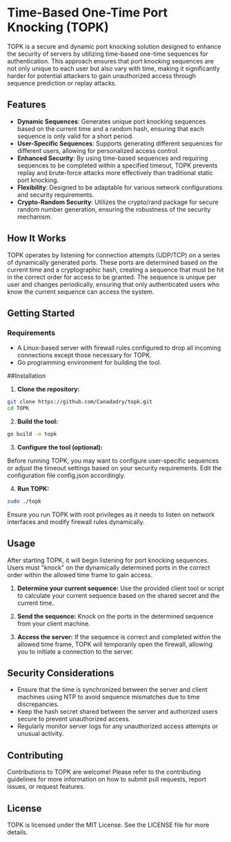 # Time-Based One-Time Port Knocking (TOPK)

TOPK is a secure and dynamic port knocking solution designed to enhance the security of servers by utilizing time-based one-time sequences for authentication. This approach ensures that port knocking sequences are not only unique to each user but also vary with time, making it significantly harder for potential attackers to gain unauthorized access through sequence prediction or replay attacks.

## Features

- **Dynamic Sequences**: Generates unique port knocking sequences based on the current time and a random hash, ensuring that each sequence is only valid for a short period.
- **User-Specific Sequences**: Supports generating different sequences for different users, allowing for personalized access control.
- **Enhanced Security**: By using time-based sequences and requiring sequences to be completed within a specified timeout, TOPK prevents replay and brute-force attacks more effectively than traditional static port knocking.
- **Flexibility**: Designed to be adaptable for various network configurations and security requirements.
- **Crypto-Random Security**: Utilizes the crypto/rand package for secure random number generation, ensuring the robustness of the security mechanism.

## How It Works

TOPK operates by listening for connection attempts (UDP/TCP) on a series of dynamically generated ports. These ports are determined based on the current time and a cryptographic hash, creating a sequence that must be hit in the correct order for access to be granted. The sequence is unique per user and changes periodically, ensuring that only authenticated users who know the current sequence can access the system.

## Getting Started

### Requirements

- A Linux-based server with firewall rules configured to drop all incoming connections except those necessary for TOPK.
- Go programming environment for building the tool.

##Installation

1.  **Clone the repository:**

```bash
git clone https://github.com/Canadadry/topk.git
cd TOPK
```

2.  **Build the tool:**

```bash
go build -o topk
```

3.  **Configure the tool (optional):**

Before running TOPK, you may want to configure user-specific sequences or adjust the timeout settings based on your security requirements. Edit the configuration file config.json accordingly.

4.  **Run TOPK:**

```bash
sudo ./topk
```

Ensure you run TOPK with root privileges as it needs to listen on network interfaces and modify firewall rules dynamically.

## Usage

After starting TOPK, it will begin listening for port knocking sequences. Users must "knock" on the dynamically determined ports in the correct order within the allowed time frame to gain access.

1.  **Determine your current sequence:**
    Use the provided client tool or script to calculate your current sequence based on the shared secret and the current time.

2.  **Send the sequence:**
    Knock on the ports in the determined sequence from your client machine.
3.  **Access the server:**
    If the sequence is correct and completed within the allowed time frame, TOPK will temporarily open the firewall, allowing you to initiate a connection to the server.

## Security Considerations

- Ensure that the time is synchronized between the server and client machines using NTP to avoid sequence mismatches due to time discrepancies.
- Keep the hash secret shared between the server and authorized users secure to prevent unauthorized access.
- Regularly monitor server logs for any unauthorized access attempts or unusual activity.

## Contributing

Contributions to TOPK are welcome! Please refer to the contributing guidelines for more information on how to submit pull requests, report issues, or request features.

## License

TOPK is licensed under the MIT License. See the LICENSE file for more details.
